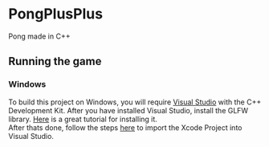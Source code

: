 # PongPlusPlus

Pong made in C++

## Running the game

### Windows

To build this project on Windows, you will require [Visual Studio](https://visualstudio.microsoft.com/) with the C++ Development Kit. After you have installed Visual Studio, install the GLFW library. [Here](https://subscription.packtpub.com/book/application_development/9781782169727/1/ch01lvl1sec13/installing-the-glfw-library-in-windows) is a great tutorial for installing it.<br>
After thats done, follow the steps [here](https://docs.microsoft.com/en-us/visualstudio/cross-platform/import-an-xcode-project?view=vs-2019) to import the Xcode Project into Visual Studio.



